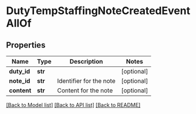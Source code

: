 # DutyTempStaffingNoteCreatedEventAllOf

## Properties
Name | Type | Description | Notes
------------ | ------------- | ------------- | -------------
**duty_id** | **str** |  | [optional] 
**note_id** | **str** | Identifier for the note | [optional] 
**content** | **str** | Content for the note | [optional] 

[[Back to Model list]](../README.md#documentation-for-models) [[Back to API list]](../README.md#documentation-for-api-endpoints) [[Back to README]](../README.md)


